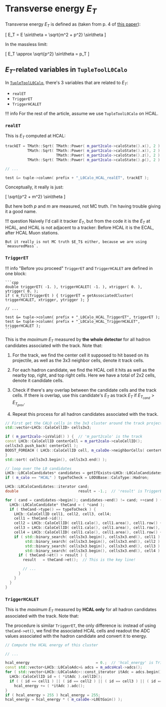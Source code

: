 # Transverse energy $E_T$

Transverse energy $E_T$ is defined as (taken from p. 4 of [this paper](https://arxiv.org/pdf/2008.11556.pdf)):

\[
E_T = E \sin\theta = \sqrt{m^2 + p^2} \sin\theta
\]

In the massless limit:

\[
E_T \approx \sqrt{p^2} \sin\theta = p_T
\]

## $E_T$-related variables in `TupleToolL0Calo`

In [`TupleToolL0Calo`](https://gitlab.cern.ch/lhcb/Analysis/-/blob/run2-patches/Phys/DecayTreeTupleTrigger/src/TupleToolL0Calo.cpp), there's 3 variables that are related to $E_T$:

- `realET`
- `TriggerET`
- `TriggerHCALET`

!!! info
    For the rest of the article, assume we use `TupleToolL0Calo` on HCAL.

### `realET`

This is $E_T$ computed at HCAL:

```cpp
trackET = TMath::Sqrt( TMath::Power( m_part2calo->caloState().x(), 2 ) + TMath::Power( m_part2calo->caloState().y(), 2 ) ) /
          TMath::Sqrt( TMath::Power( m_part2calo->caloState().x(), 2 ) + TMath::Power( m_part2calo->caloState().y(), 2 ) +
                       TMath::Power( m_part2calo->caloState().z(), 2 ) ) *
          TMath::Sqrt( TMath::Power( m_part2calo->caloState().p(), 2 ) + TMath::Power( P->measuredMass(), 2 ) );

// ...

test &= tuple->column( prefix + "_L0Calo_HCAL_realET", trackET );
```

Conceptually, it really is just:

\[
\sqrt{p^2 + m^2} \sin\theta
\]

But here both $p$ and $m$ are measured, not MC truth. I'm having trouble giving
it a good name.

!!! question
    Naively I'd call it tracker $E_T$, but from the code it is the $E_T$ at HCAL,
    and HCAL is not adjacent to a tracker: Before HCAL it is the ECAL, after HCAL
    Muon stations.

    But it really is not MC truth $E_T$ either, because we are using
    `measuredMass`.


### `TriggerET`

!!! info "Before you proceed"
    `TriggerET` and `TriggerHCALET` are defined in one block:

    ```cpp
    double triggerET( -1. ), triggerHCALET( -1. ), xtrigger( 0. ), ytrigger( 0. );
    if ( m_fillTriggerEt ) { triggerET = getAssociatedCluster( triggerHCALET, xtrigger, ytrigger ); }

    // ...

    test &= tuple->column( prefix + "_L0Calo_HCAL_TriggerET", triggerET );
    test &= tuple->column( prefix + "_L0Calo_HCAL_TriggerHCALET", triggerHCALET );
    ```

This is the _maximum_ $E_T$ measured by **the whole detector** for all hadron
candidates associated with the track. Note that:

1. For the track, we find the center cell it supposed to hit based on its
    projectile, as well as the 3x3 neighbor cells, denote it track cells.

2. For each hadron candidate, we find the HCAL cell it hits as well as the nearby
    top, right, and top right cells. Here we have a total of 2x2 cells, denote it
    candidate cells.

3. Check if there's any overlap between the candidate cells and the track cells.
    If there is overlap, use this candidate's $E_T$ as track $E_T$ if
    $E_{T_{cand}} > E_{T_{prev}}$.

4. Repeat this process for all hadron candidates associated with the track.

```cpp
// First get the CALO cells in the 3x3 cluster around the track projection
std::vector<LHCb::CaloCellID> cells3x3;

if ( m_part2calo->isValid() ) {  // 'm_part2calo' is the track
const LHCb::CaloCellID centerCell = m_part2calo->caloCellID();
cells3x3.push_back( centerCell );
BOOST_FOREACH ( LHCb::CaloCellID cell, m_caloDe->neighborCells( centerCell ) ) { cells3x3.push_back( cell ); };
}
std::sort( cells3x3.begin(), cells3x3.end() );

// loop over the L0 candidates
LHCb::L0CaloCandidates* candidates = getIfExists<LHCb::L0CaloCandidates>( m_location );
if ( m_calo == "HCAL" ) typeToCheck = L0DUBase::CaloType::Hadron;

LHCb::L0CaloCandidates::iterator cand;
double                           result = -1.;  // 'result' is TriggerET

for ( cand = candidates->begin(); candidates->end() != cand; ++cand ) {
  LHCb::L0CaloCandidate* theCand = ( *cand );
  if ( theCand->type() == typeToCheck ) {
    LHCb::CaloCellID cell1, cell2, cell3, cell4;
    cell1 = theCand->id();
    cell2 = LHCb::CaloCellID( cell1.calo(), cell1.area(), cell1.row() + 1, cell1.col() );
    cell3 = LHCb::CaloCellID( cell1.calo(), cell1.area(), cell1.row(), cell1.col() + 1 );
    cell4 = LHCb::CaloCellID( cell1.calo(), cell1.area(), cell1.row() + 1, cell1.col() + 1 );
    if ( std::binary_search( cells3x3.begin(), cells3x3.end(), cell1 ) ||
         std::binary_search( cells3x3.begin(), cells3x3.end(), cell2 ) ||
         std::binary_search( cells3x3.begin(), cells3x3.end(), cell3 ) ||
         std::binary_search( cells3x3.begin(), cells3x3.end(), cell4 ) ) {
      if ( theCand->et() > result ) {
        result   = theCand->et();  // This is the key line!

        // ...
      }
    }
  }
}
```


### `TriggerHCALET`

This is the _maximum_ $E_T$ measured by **HCAL only** for all hadron
candidates associated with the track. Note that:

The procedure is similar `TriggerET`, the only difference is:
instead of using `theCand->et()`, we find the associated HCAL cells and readout
the ADC values associated with the hadron candidate and convert it to energy.


```cpp
// Compute the HCAL energy of this cluster

// ...

hcal_energy                              = 0.;  // 'hcal_energy' is TriggerHCALET
const std::vector<LHCb::L0CaloAdc>& adcs = m_adcsHcal->adcs();
for ( std::vector<LHCb::L0CaloAdc>::const_iterator itAdc = adcs.begin(); adcs.end() != itAdc; ++itAdc ) {
  LHCb::CaloCellID id = ( *itAdc ).cellID();
  if ( ( id == cell1 ) || ( id == cell2 ) || ( id == cell3 ) || ( id == cell4 ) )
    hcal_energy += ( *itAdc ).adc();
}
if ( hcal_energy > 255 ) hcal_energy = 255;
hcal_energy = hcal_energy * ( m_caloDe->L0EtGain() );
```
